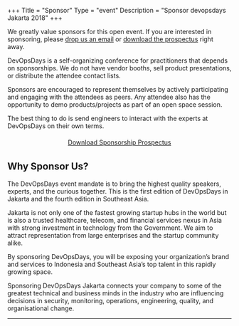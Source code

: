 +++
Title = "Sponsor"
Type = "event"
Description = "Sponsor devopsdays Jakarta 2018"
+++

We greatly value sponsors for this open event.  If you are interested in sponsoring, please <a href="mailto:organizers-jakarta-2018@devopsdays.org?subject=Sponsor DevOpsDays Jakarta 2018">drop us an email</a> or [download the prospectus](http://snipli.com/dodjkt18sponsor) right away.

DevOpsDays is a self-organizing conference for practitioners that depends on sponsorships. We do not have vendor booths, sell product presentations, or distribute the attendee contact lists.

Sponsors are encouraged to represent themselves by actively participating and engaging with the attendees as peers. Any attendee also has the opportunity to demo products/projects as part of an open space session.

The best thing to do is send engineers to interact with the experts at DevOpsDays on their own terms.

<div style="margin: 1.4em 0 2.4em 0;"><center><a href="http://snipli.com/dodjkt18sponsor" target="_blank" class="btn btn-primary btn-lg">Download Sponsorship Prospectus</a></center></div>

## Why Sponsor Us?

The DevOpsDays event mandate is to bring the highest quality speakers, experts, and the curious together. This is the first edition of DevOpsDays in Jakarta and the fourth edition in Southeast Asia.

Jakarta is not only one of the fastest growing startup hubs in the world but is also a trusted healthcare, telecom, and financial services nexus in Asia with strong investment in technology from the Government. We aim to attract representation from large enterprises and the startup community alike.

By sponsoring DevOpsDays, you will be exposing your organization’s brand and services to Indonesia and Southeast Asia’s top talent in this rapidly growing space.

Sponsoring DevOpsDays Jakarta connects your company to some of the greatest technical and business minds in the industry who are influencing decisions in security, monitoring, operations, engineering, quality, and organisational change.

<hr/>
